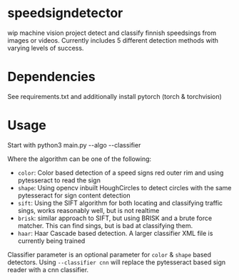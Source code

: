 # speedsigndetector

wip machine vision project detect and classify finnish speedsings from images or videos. Currently includes 5 different detection methods with varying levels of success.

# Dependencies

See requirements.txt and additionally install pytorch (torch & torchvision)

# Usage

Start with python3 main.py --algo <algorithm> --classifier <optional classifier>

Where the algorithm can be one of the following:

* `color`: Color based detection of a speed signs red outer rim and using pytesseract to read the sign
* `shape`: Using opencv inbuilt HoughCircles to detect circles with the same pytesseract for sign content detection
* `sift`: Using the SIFT algorithm for both locating and classifying traffic sings, works reasonably well, but is not realtime
* `brisk`: similar approach to SIFT, but using BRISK and a brute force matcher. This can find sings, but is bad at classifying them.
* `haar`: Haar Cascade based detection. A larger classifier XML file is currently being trained

Classifier parameter is an optional parameter for `color` & `shape` based detectors. Using `--classifier cnn` will replace the pytesseract based sign reader with a cnn classifier.

